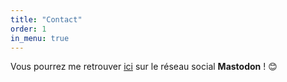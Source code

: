 ```yaml
---
title: "Contact"
order: 1
in_menu: true
---
```

Vous pourrez me retrouver [ici](https://mas.to/@texto) sur le réseau social **Mastodon** ! 😊 